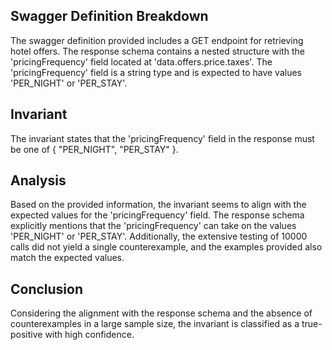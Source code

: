 ## Swagger Definition Breakdown
The swagger definition provided includes a GET endpoint for retrieving hotel offers. The response schema contains a nested structure with the 'pricingFrequency' field located at 'data.offers.price.taxes'. The 'pricingFrequency' field is a string type and is expected to have values 'PER_NIGHT' or 'PER_STAY'.

## Invariant
The invariant states that the 'pricingFrequency' field in the response must be one of { "PER_NIGHT", "PER_STAY" }.

## Analysis
Based on the provided information, the invariant seems to align with the expected values for the 'pricingFrequency' field. The response schema explicitly mentions that the 'pricingFrequency' can take on the values 'PER_NIGHT' or 'PER_STAY'. Additionally, the extensive testing of 10000 calls did not yield a single counterexample, and the examples provided also match the expected values.

## Conclusion
Considering the alignment with the response schema and the absence of counterexamples in a large sample size, the invariant is classified as a true-positive with high confidence.
